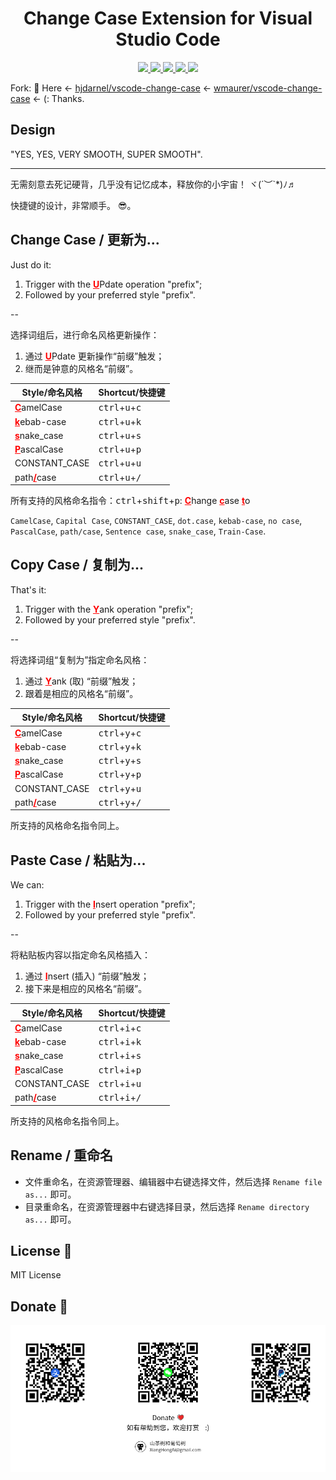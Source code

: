 <p>
  <h1 align="center">Change Case Extension for Visual Studio Code</h1>
</p>

<p align="center">
  <a href="https://github.com/xianghongai/vscode-change-case">
    <img src="https://img.shields.io/github/repo-size/xianghongai/vscode-change-case?color=4ac51c&style=plastic&?cacheSeconds=3600">
  </a>
  <a href="https://marketplace.visualstudio.com/items?itemName=nicholashsiang.vscode-change-case">
    <img src="https://img.shields.io/visual-studio-marketplace/v/nicholashsiang.vscode-change-case?color=%234ac51c&style=plastic&?cacheSeconds=3600">
  </a>
  <a href="https://marketplace.visualstudio.com/items?itemName=nicholashsiang.vscode-change-case">
    <img src="https://img.shields.io/visual-studio-marketplace/d/nicholashsiang.vscode-change-case?color=4ac51c&style=plastic&?cacheSeconds=3600">
  </a>
  <a href="https://marketplace.visualstudio.com/items?itemName=nicholashsiang.vscode-change-case">
    <img src="https://img.shields.io/visual-studio-marketplace/r/nicholashsiang.vscode-change-case?color=4ac51c&style=plastic&?cacheSeconds=3600">
  </a>
  <a href="https://marketplace.visualstudio.com/items?itemName=nicholashsiang.vscode-change-case">
    <img src="https://img.shields.io/github/license/xianghongai/vscode-change-case?color=4ac51c&style=plastic&?cacheSeconds=3600">
  </a>
</p>

Fork: 🎉 Here ← [hjdarnel/vscode-change-case](https://github.com/hjdarnel/vscode-change-case) ← [wmaurer/vscode-change-case](https://github.com/wmaurer/vscode-change-case) ← (: Thanks.

## Design

"YES, YES, VERY SMOOTH, SUPER SMOOTH".

---

无需刻意去死记硬背，几乎没有记忆成本，释放你的小宇宙！ ヾ(´︶`*)ﾉ♬

快捷键的设计，非常顺手。 😎。

## Change Case / 更新为...

Just do it:

1. Trigger with the <strong><u style="color: red;">U</u></strong>Pdate operation "prefix";
2. Followed by your preferred style "prefix".

--

选择词组后，进行命名风格更新操作：

1. 通过 <strong><u style="color: red;">U</u></strong>Pdate 更新操作“前缀”触发；
2. 继而是钟意的风格名“前缀”。

| Style/命名风格                                         | Shortcut/快捷键                           |
|--------------------------------------------------------|-------------------------------------------|
| <strong><u style="color: red;">C</u></strong>amelCase  | <kbd>ctrl</kbd>+<kbd>u</kbd>+<kbd>c</kbd> |
| <strong><u style="color: red;">k</u></strong>ebab-case | <kbd>ctrl</kbd>+<kbd>u</kbd>+<kbd>k</kbd> |
| <strong><u style="color: red;">s</u></strong>nake_case | <kbd>ctrl</kbd>+<kbd>u</kbd>+<kbd>s</kbd> |
| <strong><u style="color: red;">P</u></strong>ascalCase | <kbd>ctrl</kbd>+<kbd>u</kbd>+<kbd>p</kbd> |
| CONSTANT_CASE                                          | <kbd>ctrl</kbd>+<kbd>u</kbd>+<kbd>u</kbd> |
| path<strong><u style="color: red;">/</u></strong>case  | <kbd>ctrl</kbd>+<kbd>u</kbd>+<kbd>/</kbd> |

所有支持的风格命名指令：<kbd>ctrl</kbd>+<kbd>shift</kbd>+<kbd>p</kbd>: <strong><u style="color: red;">C</u></strong>hange <strong><u style="color: red;">c</u></strong>ase <strong><u style="color: red;">t</u></strong>o

`CamelCase`, `Capital Case`, `CONSTANT_CASE`, `dot.case`, `kebab-case`, `no case`, `PascalCase`, `path/case`, `Sentence case`, `snake_case`, `Train-Case`.

## Copy Case / 复制为...

That's it:

1. Trigger with the <strong><u style="color: red;">Y</u></strong>ank operation "prefix";
2. Followed by your preferred style "prefix".

--

将选择词组“复制为”指定命名风格：

1. 通过 <strong><u style="color: red;">Y</u></strong>ank (取) “前缀”触发；
2. 跟着是相应的风格名“前缀”。

| Style/命名风格                                         | Shortcut/快捷键                           |
|--------------------------------------------------------|-------------------------------------------|
| <strong><u style="color: red;">C</u></strong>amelCase  | <kbd>ctrl</kbd>+<kbd>y</kbd>+<kbd>c</kbd> |
| <strong><u style="color: red;">k</u></strong>ebab-case | <kbd>ctrl</kbd>+<kbd>y</kbd>+<kbd>k</kbd> |
| <strong><u style="color: red;">s</u></strong>nake_case | <kbd>ctrl</kbd>+<kbd>y</kbd>+<kbd>s</kbd> |
| <strong><u style="color: red;">P</u></strong>ascalCase | <kbd>ctrl</kbd>+<kbd>y</kbd>+<kbd>p</kbd> |
| CONSTANT_CASE                                          | <kbd>ctrl</kbd>+<kbd>y</kbd>+<kbd>u</kbd> |
| path<strong><u style="color: red;">/</u></strong>case  | <kbd>ctrl</kbd>+<kbd>y</kbd>+<kbd>/</kbd> |

所支持的风格命名指令同上。

## Paste Case / 粘贴为...

We can:

1. Trigger with the <strong><u style="color: red;">I</u></strong>nsert operation "prefix";
2. Followed by your preferred style "prefix".

--

将粘贴板内容以指定命名风格插入：

1. 通过 <strong><u style="color: red;">I</u></strong>nsert (插入) “前缀”触发；
2. 接下来是相应的风格名“前缀”。

| Style/命名风格                                         | Shortcut/快捷键                           |
|--------------------------------------------------------|-------------------------------------------|
| <strong><u style="color: red;">C</u></strong>amelCase  | <kbd>ctrl</kbd>+<kbd>i</kbd>+<kbd>c</kbd> |
| <strong><u style="color: red;">k</u></strong>ebab-case | <kbd>ctrl</kbd>+<kbd>i</kbd>+<kbd>k</kbd> |
| <strong><u style="color: red;">s</u></strong>nake_case | <kbd>ctrl</kbd>+<kbd>i</kbd>+<kbd>s</kbd> |
| <strong><u style="color: red;">P</u></strong>ascalCase | <kbd>ctrl</kbd>+<kbd>i</kbd>+<kbd>p</kbd> |
| CONSTANT_CASE                                          | <kbd>ctrl</kbd>+<kbd>i</kbd>+<kbd>u</kbd> |
| path<strong><u style="color: red;">/</u></strong>case  | <kbd>ctrl</kbd>+<kbd>i</kbd>+<kbd>/</kbd> |

所支持的风格命名指令同上。

## Rename / 重命名

- 文件重命名，在资源管理器、编辑器中右键选择文件，然后选择 `Rename file as...` 即可。
- 目录重命名，在资源管理器中右键选择目录，然后选择 `Rename directory as...` 即可。

## License 📃

MIT License

## Donate 🎉

![xianghongai@gmail.com](https://raw.githubusercontent.com/caringrun/assets/master/donate.png)
